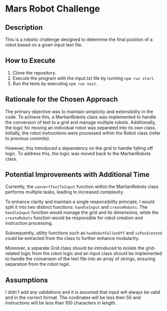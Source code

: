 # Mars Robot Challenge
## Description
This is a robotic challenge designed to determine the final position of a robot based on a given input text file.

## How to Execute
1. Clone the repository.
2. Execute the program with the input.txt file by running `npm run start`.
3. Run the tests by executing `npm run test`.

## Rationale for the Chosen Approach
The primary objective was to maintain simplicity and extensibility in the code. To achieve this, a MartianRobots class was implemented to handle the conversion of text to a grid and manage multiple robots. Additionally, the logic for moving an individual robot was separated into its own class. Initially, the robot instructions were processed within the Robot class (refer to previous commits). 

However, this introduced a dependency on the grid to handle falling off logic. To address this, the logic was moved back to the MartianRobots class.

## Potential Improvements with Additional Time
Currently, the `convertTextToInput` function within the MartianRobots class performs multiple tasks, leading to increased complexity.

To enhance clarity and maintain a single responsibility principle, I would split it into two distinct functions: `handleInput` and `createRobots`. The `handleInput` function would manage the grid and its dimensions, while the `createRobots` function would be responsible for robot creation and instruction processing.

Subsequently, utility functions such as `hasRobotFallenOff` and `isPosScented` could be extracted from the class to further enhance modularity.

Moreover, a separate Grid class should be introduced to isolate the grid-related logic from the robot logic and an Input class should be implemented to handle the conversion of the text file into an array of strings, ensuring separation from the robot logic.

## Assumptions
I didn't add any validations and it is assumed that input will always be valid and in the correct format. The cordinates will be less then 50 and instructions will be less than 100 characters in length.

